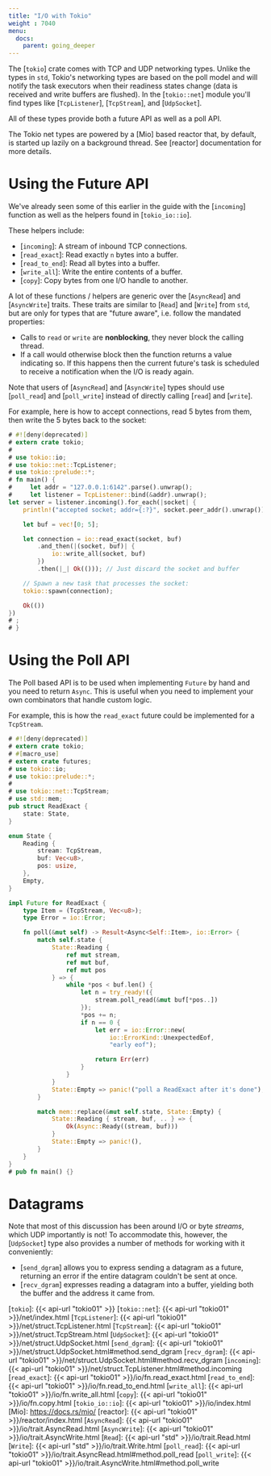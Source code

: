 ```yaml
---
title: "I/O with Tokio"
weight : 7040
menu:
  docs:
    parent: going_deeper
---
```


The [`tokio`] crate comes with TCP and UDP networking types. Unlike the types in
`std`, Tokio's networking types are based on the poll model and will notify the
task executors when their readiness states change (data is received and write
buffers are flushed). In the [`tokio::net`] module you'll find types like
[`TcpListener`], [`TcpStream`], and [`UdpSocket`].

All of these types provide both a future API as well as a poll
API.

The Tokio net types are powered by a [Mio] based reactor that, by default, is
started up lazily on a background thread. See [reactor] documentation for more
details.

# Using the Future API

We've already seen some of this earlier in the guide with the [`incoming`]
function as well as the helpers found in [`tokio_io::io`].

These helpers include:

* [`incoming`]: A stream of inbound TCP connections.
* [`read_exact`]: Read exactly `n` bytes into a buffer.
* [`read_to_end`]: Read all bytes into a buffer.
* [`write_all`]: Write the entire contents of a buffer.
* [`copy`]: Copy bytes from one I/O handle to another.

A lot of these functions / helpers are generic over the [`AsyncRead`] and
[`AsyncWrite`] traits. These traits are similar to [`Read`] and [`Write`] from
`std`, but are only for types that are "future aware", i.e. follow the
mandated properties:

* Calls to `read` or `write` are **nonblocking**, they never block the calling
  thread.
* If a call would otherwise block then the function returns a value indicating so.
  If this happens then the current future's task is scheduled to receive a
  notification when the I/O is ready again.

Note that users of [`AsyncRead`] and [`AsyncWrite`] types should use
[`poll_read`] and [`poll_write`] instead of directly calling [`read`] and [`write`].

For example, here is how to accept connections, read 5 bytes from them, then
write the 5 bytes back to the socket:

```rust
# #![deny(deprecated)]
# extern crate tokio;
#
# use tokio::io;
# use tokio::net::TcpListener;
# use tokio::prelude::*;
# fn main() {
#     let addr = "127.0.0.1:6142".parse().unwrap();
#     let listener = TcpListener::bind(&addr).unwrap();
let server = listener.incoming().for_each(|socket| {
    println!("accepted socket; addr={:?}", socket.peer_addr().unwrap());

    let buf = vec![0; 5];

    let connection = io::read_exact(socket, buf)
        .and_then(|(socket, buf)| {
            io::write_all(socket, buf)
        })
        .then(|_| Ok(())); // Just discard the socket and buffer

    // Spawn a new task that processes the socket:
    tokio::spawn(connection);

    Ok(())
})
# ;
# }
```

# Using the Poll API

The Poll based API is to be used when implementing `Future` by hand and you need
to return `Async`. This is useful when you need to implement your own
combinators that handle custom logic.

For example, this is how the `read_exact` future could be implemented for a
`TcpStream`.

```rust
# #![deny(deprecated)]
# extern crate tokio;
# #[macro_use]
# extern crate futures;
# use tokio::io;
# use tokio::prelude::*;
#
# use tokio::net::TcpStream;
# use std::mem;
pub struct ReadExact {
    state: State,
}

enum State {
    Reading {
        stream: TcpStream,
        buf: Vec<u8>,
        pos: usize,
    },
    Empty,
}

impl Future for ReadExact {
    type Item = (TcpStream, Vec<u8>);
    type Error = io::Error;

    fn poll(&mut self) -> Result<Async<Self::Item>, io::Error> {
        match self.state {
            State::Reading {
                ref mut stream,
                ref mut buf,
                ref mut pos
            } => {
                while *pos < buf.len() {
                    let n = try_ready!({
                        stream.poll_read(&mut buf[*pos..])
                    });
                    *pos += n;
                    if n == 0 {
                        let err = io::Error::new(
                            io::ErrorKind::UnexpectedEof,
                            "early eof");

                        return Err(err)
                    }
                }
            }
            State::Empty => panic!("poll a ReadExact after it's done"),
        }

        match mem::replace(&mut self.state, State::Empty) {
            State::Reading { stream, buf, .. } => {
                Ok(Async::Ready((stream, buf)))
            }
            State::Empty => panic!(),
        }
    }
}
# pub fn main() {}
```

# Datagrams

Note that most of this discussion has been around I/O or byte *streams*, which
UDP importantly is not! To accommodate this, however, the [`UdpSocket`] type
also provides a number of methods for working with it conveniently:

* [`send_dgram`] allows you to express sending a datagram as a future, returning
  an error if the entire datagram couldn't be sent at once.
* [`recv_dgram`] expresses reading a datagram into a buffer, yielding both the
  buffer and the address it came from.

[`tokio`]: {{< api-url "tokio01" >}}
[`tokio::net`]: {{< api-url "tokio01" >}}/net/index.html
[`TcpListener`]: {{< api-url "tokio01" >}}/net/struct.TcpListener.html
[`TcpStream`]: {{< api-url "tokio01" >}}/net/struct.TcpStream.html
[`UdpSocket`]: {{< api-url "tokio01" >}}/net/struct.UdpSocket.html
[`send_dgram`]: {{< api-url "tokio01" >}}/net/struct.UdpSocket.html#method.send_dgram
[`recv_dgram`]: {{< api-url "tokio01" >}}/net/struct.UdpSocket.html#method.recv_dgram
[`incoming`]: {{< api-url "tokio01" >}}/net/struct.TcpListener.html#method.incoming
[`read_exact`]: {{< api-url "tokio01" >}}/io/fn.read_exact.html
[`read_to_end`]: {{< api-url "tokio01" >}}/io/fn.read_to_end.html
[`write_all`]: {{< api-url "tokio01" >}}/io/fn.write_all.html
[`copy`]: {{< api-url "tokio01" >}}/io/fn.copy.html
[`tokio_io::io`]: {{< api-url "tokio01" >}}/io/index.html
[Mio]: https://docs.rs/mio/
[reactor]: {{< api-url "tokio01" >}}/reactor/index.html
[`AsyncRead`]: {{< api-url "tokio01" >}}/io/trait.AsyncRead.html
[`AsyncWrite`]: {{< api-url "tokio01" >}}/io/trait.AsyncWrite.html
[`Read`]: {{< api-url "std" >}}/io/trait.Read.html
[`Write`]: {{< api-url "std" >}}/io/trait.Write.html
[`poll_read`]: {{< api-url "tokio01" >}}/io/trait.AsyncRead.html#method.poll_read
[`poll_write`]: {{< api-url "tokio01" >}}/io/trait.AsyncWrite.html#method.poll_write
